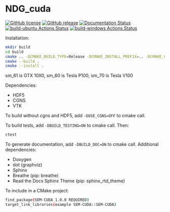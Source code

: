 # NDG_cuda

[![GitHub license](https://img.shields.io/github/license/guillaumetousignant/NDG_cuda.svg)](https://github.com/guillaumetousignant/NDG_cuda/blob/master/LICENSE) [![GitHub release](https://img.shields.io/github/release-pre/guillaumetousignant/NDG_cuda.svg)](https://GitHub.com/guillaumetousignant/NDG_cuda/releases/) [![Documentation Status](https://readthedocs.org/projects/another-path-tracer/badge/?version=latest)](https://ndg-cuda.readthedocs.io/en/latest/?badge=latest) [![build-ubuntu Actions Status](https://github.com/guillaumetousignant/NDG_cuda/workflows/Ubuntu/badge.svg)](https://github.com/guillaumetousignant/NDG_cuda/actions) [![build-windows Actions Status](https://github.com/guillaumetousignant/NDG_cuda/workflows/Windows/badge.svg)](https://github.com/guillaumetousignant/NDG_cuda/actions)

Installation:

```bash
mkdir build
cd build
cmake .. -DCMAKE_BUILD_TYPE=Release -DCMAKE_INSTALL_PREFIX=.. -DCMAKE_CUDA_ARCHITECTURES="60;61;70"
cmake --build .
cmake --install .
```

sm_61 is GTX 10X0, sm_60 is Tesla P100, sm_70 is Tesla V100

Dependencies:

- HDF5
- CGNS
- VTK

To build without cgns and HDF5, add `-DUSE_CGNS=OFF` to cmake call.  

To build tests, add `-DBUILD_TESTING=ON` to cmake call. Then:

```bash
ctest
```

To generate documentation, add `-DBUILD_DOC=ON` to cmake call. Additional dependencies:

- Doxygen
- dot (graphviz)
- Sphinx
- Breathe (pip: breathe)
- Read the Docs Sphinx Theme (pip: sphinx_rtd_theme)

To include in a CMake project:

```bash
find_package(SEM-CUDA 1.0.0 REQUIRED)
target_link_libraries(example SEM-CUDA::SEM-CUDA)
```
